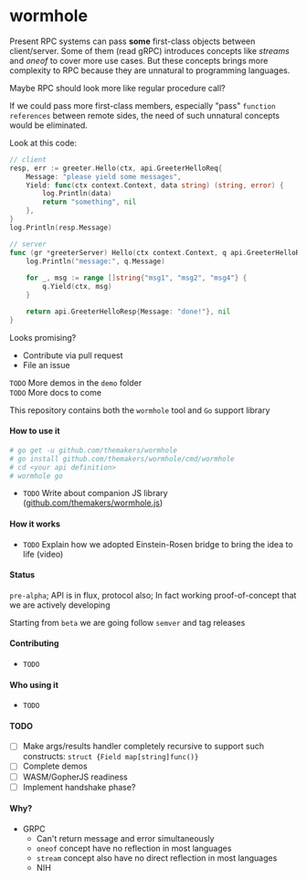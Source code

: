 # wormhole

Present RPC systems can pass **some** first-class objects between client/server.
Some of them (read gRPC) introduces concepts like _streams_ and _oneof_ to cover more use cases.
But these concepts brings more complexity to RPC because they are unnatural to programming languages.

Maybe RPC should look more like regular procedure call?

If we could pass more first-class members, especially "pass" `function references` between remote sides,
the need of such unnatural concepts would be eliminated.

Look at this code:
```go
// client
resp, err := greeter.Hello(ctx, api.GreeterHelloReq{
    Message: "please yield some messages",
    Yield: func(ctx context.Context, data string) (string, error) {
    	log.Println(data)
        return "something", nil
    },
}
log.Println(resp.Message)
```
```go
// server
func (gr *greeterServer) Hello(ctx context.Context, q api.GreeterHelloReq) (api.GreeterHelloResp, error) {
	log.Println("message:", q.Message)
	
	for _, msg := range []string{"msg1", "msg2", "msg4"} {
	    q.Yield(ctx, msg)
	}

	return api.GreeterHelloResp{Message: "done!"}, nil
}
```

Looks promising?
 * Contribute via pull request
 * File an issue

`TODO` More demos in the `demo` folder  
`TODO` More docs to come
 

This repository contains both the `wormhole` tool and `Go` support library

#### How to use it

```bash
# go get -u github.com/themakers/wormhole
# go install github.com/themakers/wormhole/cmd/wormhole
# cd <your api definition>
# wormhole go
```

 * `TODO` Write about companion JS library ([github.com/themakers/wormhole.js](https://github.com/themakers/wormhole.js))

#### How it works
 * `TODO` Explain how we adopted Einstein-Rosen bridge to bring the idea to life (video)

#### Status
`pre-alpha`; API is in flux, protocol also; In fact working proof-of-concept that we are actively developing 

Starting from `beta` we are going follow `semver` and tag releases 

#### Contributing
 * `TODO`
 
#### Who using it
 * `TODO`

#### TODO
 - [ ] Make args/results handler completely recursive to support such constructs: `struct {Field map[string]func()}`
 - [ ] Complete demos
 - [ ] WASM/GopherJS readiness
 - [ ] Implement handshake phase?

#### Why?
 * GRPC
   * Can't return message and error simultaneously
   * `oneof` concept have no reflection in most languages
   * `stream` concept also have no direct reflection in most languages
   * NIH

 
